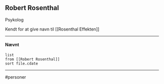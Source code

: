 ## Robert Rosenthal
Psykolog

Kendt for at give navn til [[Rosenthal Effekten]]

---
#### Nævnt
```dataview 
list
from [[Robert Rosenthal]]
sort file.cdate
```
---
#personer


